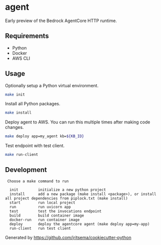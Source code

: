 # agent

Early preview of the Bedrock AgentCore HTTP runtime.


## Requirements

- Python
- Docker
- AWS CLI


## Usage

Optionally setup a Python virtual environment.

```sh
make init
```

Install all Python packages.

```sh
make install
```

Deploy agent to AWS. You can run this multiple times after making code changes.

```sh
make deploy app=my_agent kb=${KB_ID}
```

Test endpoint with test client.

```sh
make run-client
```



## Development
```
 Choose a make command to run

  init         initialize a new python project
  install      add a new package (make install <package>), or install all project dependencies from piplock.txt (make install)
  start        run local project
  run          run uvicorn app
  test         test the invocations endpoint
  build        build container image
  docker-run   run container image
  deploy       deploy the agentcore agent (make deploy app=my-app)
  run-client   run test client
```

Generated by https://github.com/jritsema/cookiecutter-python
